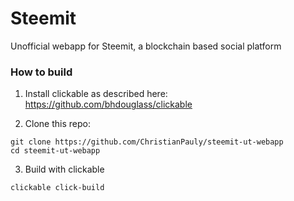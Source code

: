 # Steemit

Unofficial webapp for Steemit, a blockchain based social platform

### How to build

1. Install clickable as described here: https://github.com/bhdouglass/clickable

2. Clone this repo:
```
git clone https://github.com/ChristianPauly/steemit-ut-webapp
cd steemit-ut-webapp
```

3. Build with clickable
```
clickable click-build
```
